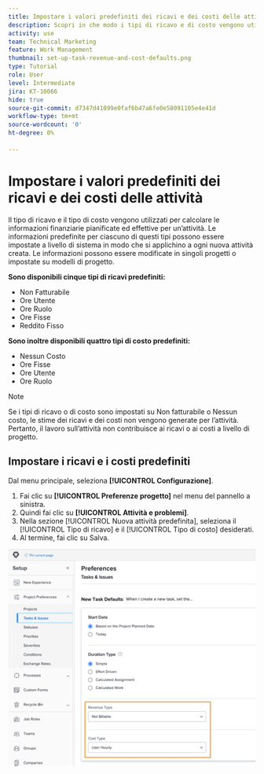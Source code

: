 ```yaml
---
title: Impostare i valori predefiniti dei ricavi e dei costi delle attività
description: Scopri in che modo i tipi di ricavo e di costo vengono utilizzati per calcolare le informazioni finanziarie pianificate ed effettive per un’attività.
activity: use
team: Technical Marketing
feature: Work Management
thumbnail: set-up-task-revenue-and-cost-defaults.png
type: Tutorial
role: User
level: Intermediate
jira: KT-10066
hide: true
source-git-commit: d7347d41099e0faf6b47a6fe0e58091105e4e41d
workflow-type: tm+mt
source-wordcount: '0'
ht-degree: 0%

---
```


# Impostare i valori predefiniti dei ricavi e dei costi delle attività

Il tipo di ricavo e il tipo di costo vengono utilizzati per calcolare le informazioni finanziarie pianificate ed effettive per un’attività. Le informazioni predefinite per ciascuno di questi tipi possono essere impostate a livello di sistema in modo che si applichino a ogni nuova attività creata. Le informazioni possono essere modificate in singoli progetti o impostate su modelli di progetto.

**Sono disponibili cinque tipi di ricavi predefiniti:**

* Non Fatturabile
* Ore Utente
* Ore Ruolo
* Ore Fisse
* Reddito Fisso

**Sono inoltre disponibili quattro tipi di costo predefiniti:**

* Nessun Costo
* Ore Fisse
* Ore Utente
* Ore Ruolo

>[!NOTE]
>
>Se i tipi di ricavo o di costo sono impostati su Non fatturabile o Nessun costo, le stime dei ricavi e dei costi non vengono generate per l’attività. Pertanto, il lavoro sull’attività non contribuisce ai ricavi o ai costi a livello di progetto.

## Impostare i ricavi e i costi predefiniti

Dal menu principale, seleziona **[!UICONTROL Configurazione]**.

1. Fai clic su **[!UICONTROL Preferenze progetto]** nel menu del pannello a sinistra.
1. Quindi fai clic su **[!UICONTROL Attività e problemi]**.
1. Nella sezione [!UICONTROL Nuova attività predefinita], seleziona il [!UICONTROL Tipo di ricavo] e il [!UICONTROL Tipo di costo] desiderati.
1. Al termine, fai clic su Salva.

![Immagine dell’impostazione di ricavi e costi predefiniti](assets/setting-up-finances-3.png)
